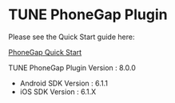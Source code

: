 # TUNE PhoneGap Plugin

Please see the Quick Start guide here:

[PhoneGap Quick Start](https://developers.tune.com/sdk/phonegap-quick-start/)

TUNE PhoneGap Plugin Version : 8.0.0

- Android SDK Version         : 6.1.1
- iOS SDK Version             : 6.1.X
